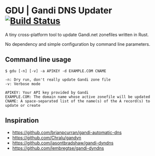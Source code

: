 # GDU | Gandi DNS Updater [![Build Status](https://travis-ci.org/dlecan/gandi-dns-updater.svg?branch=master)](https://travis-ci.org/dlecan/gandi-dns-updater)
A tiny cross-platform tool to update Gandi.net zonefiles written in Rust.

No dependency and simple configuration by command line parameters.

## Command line usage

```
$ gdu [-n] [-v] -a APIKEY -d EXAMPLE.COM CNAME

-n: Dry run, don't really update Gandi zone file
-v: Verbose mode

APIKEY: Your API key provided by Gandi
EXAMPLE.COM: The domain name whose active zonefile will be updated
CNAME: A space-separated list of the name(s) of the A record(s) to update or create
```

## Inspiration
- https://github.com/brianpcurran/gandi-automatic-dns
- https://github.com/Chralu/gandyn
- https://github.com/jasontbradshaw/gandi-dyndns
- https://github.com/lembregtse/gandi-dyndns

